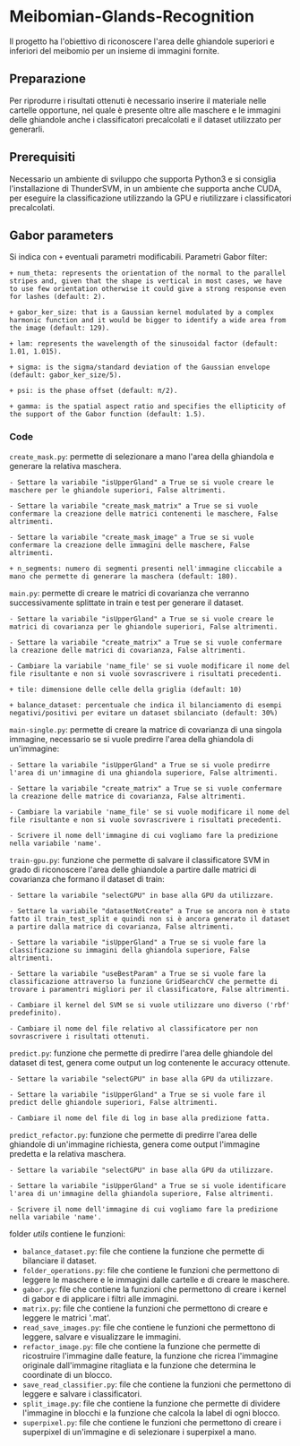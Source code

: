 # Meibomian-Glands-Recognition

Il progetto ha l'obiettivo di riconoscere l'area delle ghiandole superiori e inferiori del meibomio per un insieme di immagini fornite.

## Preparazione

Per riprodurre i risultati ottenuti è necessario inserire il materiale nelle cartelle opportune, nel quale è presente oltre alle maschere e le immagini delle ghiandole anche i classificatori precalcolati e il dataset utilizzato per generarli. 

## Prerequisiti

Necessario un ambiente di sviluppo che supporta Python3 e si consiglia l'installazione di ThunderSVM, in un ambiente che supporta anche CUDA, per eseguire la classificazione utilizzando la GPU e riutilizzare i classificatori precalcolati.
		
## Gabor parameters

Si indica con `+` eventuali parametri modificabili.
Parametri Gabor filter:

	+ num_theta: represents the orientation of the normal to the parallel stripes and, given that the shape is vertical in most cases, we have to use few orientation otherwise it could give a strong response even for lashes (default: 2).
	
	+ gabor_ker_size: that is a Gaussian kernel modulated by a complex harmonic function and it would be bigger to identify a wide area from the image (default: 129).
	
	+ lam: represents the wavelength of the sinusoidal factor (default: 1.01, 1.015).
	
	+ sigma: is the sigma/standard deviation of the Gaussian envelope (default: gabor_ker_size/5).
	
	+ psi: is the phase offset (default: π/2).
	
	+ gamma: is the spatial aspect ratio and specifies the ellipticity of the support of the Gabor function (default: 1.5).


### Code

`create_mask.py`: permette di selezionare a mano l'area della ghiandola e generare la relativa maschera.
		 
	- Settare la variabile "isUpperGland" a True se si vuole creare le maschere per le ghiandole superiori, False altrimenti.
	
	- Settare la variabile "create_mask_matrix" a True se si vuole confermare la creazione delle matrici contenenti le maschere, False altrimenti.
	
	- Settare la variabile "create_mask_image" a True se si vuole confermare la creazione delle immagini delle maschere, False altrimenti.
	
	+ n_segments: numero di segmenti presenti nell'immagine cliccabile a mano che permette di generare la maschera (default: 180).

`main.py`: permette di creare le matrici di covarianza che verranno successivamente splittate in train e test per generare il dataset.
		 
	- Settare la variabile "isUpperGland" a True se si vuole creare le matrici di covarianza per le ghiandole superiori, False altrimenti.
	
	- Settare la variabile "create_matrix" a True se si vuole confermare la creazione delle matrici di covarianza, False altrimenti.
	
	- Cambiare la variabile 'name_file' se si vuole modificare il nome del file risultante e non si vuole sovrascrivere i risultati precedenti.
	
	+ tile: dimensione delle celle della griglia (default: 10)
	
	+ balance_dataset: percentuale che indica il bilanciamento di esempi negativi/positivi per evitare un dataset sbilanciato (default: 30%)

`main-single.py`: permette di creare la matrice di covarianza di una singola immagine, necessario se si vuole predirre l'area della ghiandola di un'immagine:
	
	- Settare la variabile "isUpperGland" a True se si vuole predirre l'area di un'immagine di una ghiandola superiore, False altrimenti.
	
	- Settare la variabile "create_matrix" a True se si vuole confermare la creazione delle matrice di covarianza, False altrimenti.
	
	- Cambiare la variabile 'name_file' se si vuole modificare il nome del file risultante e non si vuole sovrascrivere i risultati precedenti.
	
	- Scrivere il nome dell'immagine di cui vogliamo fare la predizione nella variabile 'name'. 
	
`train-gpu.py`: funzione che permette di salvare il classificatore SVM in grado di riconoscere l'area delle ghiandole a partire dalle matrici di covarianza che formano il dataset di train:

	- Settare la variabile "selectGPU" in base alla GPU da utilizzare.
	
	- Settare la variabile "datasetNotCreate" a True se ancora non è stato fatto il train_test_split e quindi non si è ancora generato il dataset a partire dalla matrice di covarianza, False altrimenti.
	
	- Settare la variabile "isUpperGland" a True se si vuole fare la classificazione su immagini della ghiandola superiore, False altrimenti.
	
	- Settare la variabile "useBestParam" a True se si vuole fare la classificazione attraverso la funzione GridSearchCV che permette di trovare i paramentri migliori per il classificatore, False altrimenti.
	
	- Cambiare il kernel del SVM se si vuole utilizzare uno diverso ('rbf' predefinito).
	
	- Cambiare il nome del file relativo al classificatore per non sovrascrivere i risultati ottenuti.
	
`predict.py`: funzione che permette di predirre l'area delle ghiandole del dataset di test, genera come output un log contenente le accuracy ottenute.

	- Settare la variabile "selectGPU" in base alla GPU da utilizzare.
	
	- Settare la variabile "isUpperGland" a True se si vuole fare il predict delle ghiandole superiori, False altrimenti.
	
	- Cambiare il nome del file di log in base alla predizione fatta.
	
`predict_refactor.py`: funzione che permette di predirre l'area delle ghiandole di un'immagine richiesta, genera come output l'immagine predetta e la relativa maschera.

	- Settare la variabile "selectGPU" in base alla GPU da utilizzare.
	
	- Settare la variabile "isUpperGland" a True se si vuole identificare l'area di un'immagine della ghiandola superiore, False altrimenti.
    
    - Scrivere il nome dell'immagine di cui vogliamo fare la predizione nella variabile 'name'.
  
folder *utils* contiene le funzioni:
	
* `balance_dataset.py`: file che contiene la funzione che permette di bilanciare il dataset.
* `folder_operations.py`: file che contiene le funzioni che permettono di leggere le maschere e le immagini dalle cartelle e di creare le maschere.
* `gabor.py`: file che contiene la funzioni che permettono di creare i kernel di gabor e di applicare i filtri alle immagini.
* `matrix.py`: file che contiene la funzioni che permettono di creare e leggere le matrici '.mat'.
* `read_save_images.py`: file che contiene le funzioni che permettono di leggere, salvare e visualizzare le immagini.
* `refactor_image.py`: file che contiene la funzione che permette di ricostruire l'immagine dalle feature, la funzione che ricrea l'immagine originale dall'immagine ritagliata e la funzione che determina le coordinate di un blocco.
* `save_read_classifier.py`:  file che contiene la funzioni che permettono di leggere e salvare i classificatori.
* `split_image.py`: file che contiene la funzione che permette di dividere l'immagine in blocchi e la funzione che calcola la label di ogni blocco.
* `superpixel.py`: file che contiene le funzioni che permettono di creare i superpixel di un'immagine e di selezionare i superpixel a mano.



	